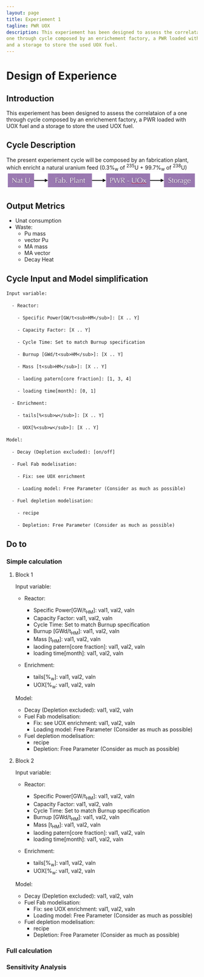 ```yaml
---
layout: page
title: Experiement 1
tagline: PWR UOX
description: This experiement has been designed to assess the correlataion of a
one through cycle composed by an enrichement factory, a PWR loaded with UOX fuel
and a storage to store the used UOX fuel.
---
```



# Design of Experience

## Introduction

This experiement has been designed to assess the correlataion of a
one through cycle composed by an enrichement factory, a PWR loaded with UOX fuel
and a storage to store the used UOX fuel.


## Cycle Description
The present experiement cycle will be composed by an fabrication plant, which
enricht a natural uranium feed (0.3%<sub>w</sub> of <sup>235</sup>U + 99.7%<sub>w</sub> of <sup>238</sup>U)
![Experiement 1 Shema](exp1.png)


## Output Metrics
  - Unat consumption
  - Waste:
    - Pu mass
    - vector Pu
    - MA mass
    - MA vector 
    - Decay Heat 


## Cycle Input and Model simplification

    Input variable:

      - Reactor:

        - Specific Power[GW/t<sub>HM</sub>]: [X .. Y]

        - Capacity Factor: [X .. Y]

        - Cycle Time: Set to match Burnup specification

        - Burnup [GWd/t<sub>HM</sub>]: [X .. Y] 

        - Mass [t<sub>HM</sub>]: [X .. Y] 

        - laoding patern[core fraction]: [1, 3, 4]

        - loading time[month]: [0, 1]

      - Enrichment:

        - tails[%<sub>w</sub>]: [X .. Y]

        - UOX[%<sub>w</sub>]: [X .. Y]

    Model:

      - Decay (Depletion excluded): [on/off]

      - Fuel Fab modelisation: 

        - Fix: see UOX enrichment

        - Loading model: Free Parameter (Consider as much as possible)

      - Fuel depletion modelisation:

        - recipe 

        - Depletion: Free Parameter (Consider as much as possible)


## Do to

### Simple calculation

  1. Block 1

     Input variable:
       - Reactor:
         - Specific Power[GW/t<sub>HM</sub>]: val1, val2, valn 
         - Capacity Factor: val1, val2, valn 
         - Cycle Time: Set to match Burnup specification
         - Burnup [GWd/t<sub>HM</sub>]: val1, val2, valn 
         - Mass [t<sub>HM</sub>]: val1, val2, valn  
         - laoding patern[core fraction]: val1, val2, valn 
         - loading time[month]: val1, val2, valn 

       - Enrichment:
         - tails[%<sub>w</sub>]: val1, val2, valn 
         - UOX[%<sub>w</sub>: val1, val2, valn 
     
     Model:
       - Decay (Depletion excluded): val1, val2, valn 
       - Fuel Fab modelisation: 
         - Fix: see UOX enrichment: val1, val2, valn 
         - Loading model: Free Parameter (Consider as much as possible)
       - Fuel depletion modelisation:
         - recipe 
         - Depletion: Free Parameter (Consider as much as possible)

  2. Block 2

     Input variable:
       - Reactor:
         - Specific Power[GW/t<sub>HM</sub>]: val1, val2, valn 
         - Capacity Factor: val1, val2, valn 
         - Cycle Time: Set to match Burnup specification
         - Burnup [GWd/t<sub>HM</sub>]: val1, val2, valn 
         - Mass [t<sub>HM</sub>]: val1, val2, valn  
         - laoding patern[core fraction]: val1, val2, valn 
         - loading time[month]: val1, val2, valn 

       - Enrichment:
         - tails[%<sub>w</sub>]: val1, val2, valn 
         - UOX[%<sub>w</sub>: val1, val2, valn 
     
     Model:
       - Decay (Depletion excluded): val1, val2, valn 
       - Fuel Fab modelisation: 
         - Fix: see UOX enrichment: val1, val2, valn 
         - Loading model: Free Parameter (Consider as much as possible)
       - Fuel depletion modelisation:
         - recipe 
         - Depletion: Free Parameter (Consider as much as possible)

### Full calculation
  

### Sensitivity Analysis
